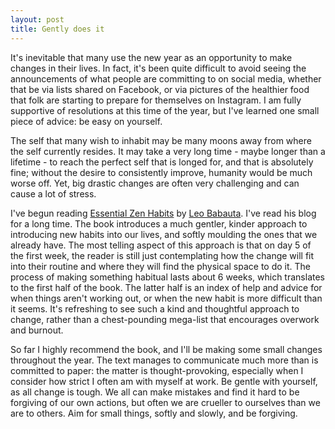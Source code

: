 ```yaml
---
layout: post
title: Gently does it
---
```


It's inevitable that many use the new year as an opportunity to make changes in their lives. In fact, it's been quite difficult to avoid seeing the announcements of what people are committing to on social media, whether that be via lists shared on Facebook, or via pictures of the healthier food that folk are starting to prepare for themselves on Instagram. I am fully supportive of resolutions at this time of the year, but I've learned one small piece of advice: be easy on yourself.

The self that many wish to inhabit may be many moons away from where the self currently resides. It may take a very long time - maybe longer than a lifetime - to reach the perfect self that is longed for, and that is absolutely fine; without the desire to consistently improve, humanity would be much worse off. Yet, big drastic changes are often very challenging and can cause a lot of stress.

I've begun reading [Essential Zen Habits](http://www.amazon.co.uk/Essential-Zen-Habits-Mastering-Briefly/dp/098334471X/ref=sr_1_1?ie=UTF8&qid=1451821218&sr=8-1&keywords=essential+zen+habits) by [Leo Babauta](http://zenhabits.net/). I've read his blog for a long time. The book introduces a much gentler, kinder approach to introducing new habits into our lives, and softly moulding the ones that we already have. The most telling aspect of this approach is that on day 5 of the first week, the reader is still just contemplating how the change will fit into their routine and where they will find the physical space to do it. The process of making something habitual lasts about 6 weeks, which translates to the first half of the book. The latter half is an index of help and advice for when things aren't working out, or when the new habit is more difficult than it seems. It's refreshing to see such a kind and thoughtful approach to change, rather than a chest-pounding mega-list that encourages overwork and burnout.

So far I highly recommend the book, and I'll be making some small changes throughout the year. The text manages to communicate much more than is committed to paper: the matter is thought-provoking, especially when I consider how strict I often am with myself at work. Be gentle with yourself, as all change is tough. We all can make mistakes and find it hard to be forgiving of our own actions, but often we are crueller to ourselves than we are to others. Aim for small things, softly and slowly, and be forgiving.
